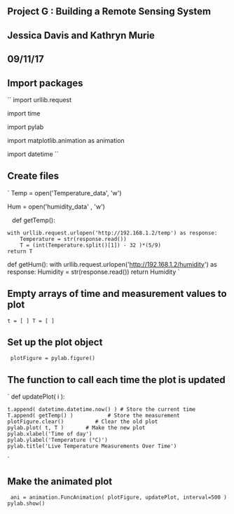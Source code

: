 


## Project G : Building a Remote Sensing System
## Jessica Davis and Kathryn Murie 
## 09/11/17

## Import packages
``
import urllib.request

import time

import pylab

import matplotlib.animation as animation

import datetime
``

## Create files 
`
Temp = open('Temperature_data', 'w') 

Hum = open('humidity_data' , 'w')

`
`
def getTemp():
	
	with urllib.request.urlopen('http://192.168.1.2/temp') as response:
		Temperature = str(response.read())
		T = (int(Temperature.split()[1]) - 32 )*(5/9)
	return T
def getHum():
	with urllib.request.urlopen('http://192.168.1.2/humidity') as response:
		Humidity = str(response.read())
	return Humidity `
	
## Empty arrays of time and measurement values to plot
`
t = [ ]
T = [ ]
`
## Set up the plot object
`
plotFigure = pylab.figure()`
## The function to call each time the plot is updated
`
def updatePlot( i ):
    
    t.append( datetime.datetime.now() ) # Store the current time
    T.append( getTemp() )           # Store the measurement
    plotFigure.clear()          # Clear the old plot
    pylab.plot( t, T )       # Make the new plot
    pylab.xlabel('Time of day')
    pylab.ylabel('Temperature (°C)')
    pylab.title('Live Temperature Measurements Over Time')
`
## Make the animated plot
`
ani = animation.FuncAnimation( plotFigure, updatePlot, interval=500 )
pylab.show()`
